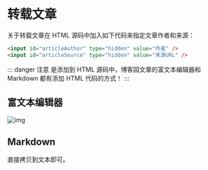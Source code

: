 # 转载文章

关于转载文章在 HTML 源码中加入如下代码来指定文章作者和来源：

```html
<input id="articleAuthor" type="hidden" value="作者" />
<input id="articleSource" type="hidden" value="来源URL" />
```

::: danger 注意
是添加到 HTML 源码中，博客园文章的富文本编辑器和 Markdown 都有添加 HTML 代码的方式！
:::

## 富文本编辑器

![img](https://pic.imgdb.cn/item/676df60dd0e0a243d4eb1989.png)

## Markdown

直接拷贝到文本即可。